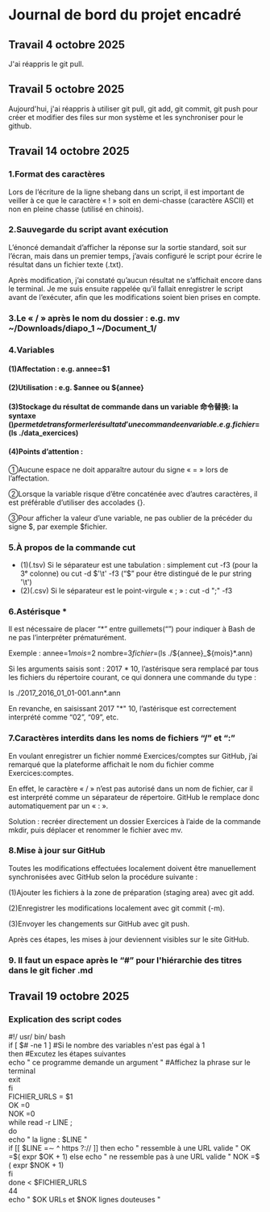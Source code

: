 # Journal de bord du projet encadré


## Travail 4 octobre 2025
J'ai réappris le git pull.


## Travail 5 octobre 2025
Aujourd'hui, j'ai réappris à utiliser git pull, git add, git commit, git push pour créer et modifier des files sur mon système et les synchroniser pour le github.


## Travail 14 octobre 2025
### 1.Format des caractères
Lors de l’écriture de la ligne shebang dans un script, il est important de veiller à ce que le caractère « ! » soit en demi-chasse (caractère ASCII) et non en pleine chasse (utilisé en chinois).

### 2.Sauvegarde du script avant exécution
L’énoncé demandait d’afficher la réponse sur la sortie standard, soit sur l’écran, mais dans un premier temps, j’avais configuré le script pour écrire le résultat dans un fichier texte (.txt).

Après modification, j’ai constaté qu’aucun résultat ne s’affichait encore dans le terminal. Je me suis ensuite rappelée qu’il fallait enregistrer le script avant de l’exécuter, afin que les modifications soient bien prises en compte.

### 3.Le « / » après le nom du dossier : e.g. mv  ~/Downloads/diapo_1  ~/Document_1/

### 4.Variables
####  (1)Affectation : e.g. annee=$1
####  (2)Utilisation : e.g. $annee ou ${annee}
####  (3)Stockage du résultat de commande dans un variable 命令替换: la syntaxe $() permet de transformer le résultat d’une commande en variable. e.g.fichier=$(ls ./data_exercices)
####  (4)Points d’attention :
①Aucune espace ne doit apparaître autour du signe « = » lors de l’affectation.

②Lorsque la variable risque d’être concaténée avec d’autres caractères, il est préférable d’utiliser des accolades {}.

③Pour afficher la valeur d’une variable, ne pas oublier de la précéder du signe $, par exemple $fichier.

### 5.À propos de la commande cut
- (1)(.tsv) Si le séparateur est une tabulation : simplement cut -f3 (pour la 3ᵉ colonne) ou cut -d $'\t' -f3 (“$” pour être distingué de le pur string '\t')
- (2)(.csv) Si le séparateur est le point-virgule « ; » : cut -d ";" -f3

### 6.Astérisque *
Il est nécessaire de placer “*” entre guillemets(“”) pour indiquer à Bash de ne pas l’interpréter prématurément.

Exemple :
annee=$1
mois=$2
nombre=$3
fichier=$(ls ./${annee}_${mois}*.ann)

Si les arguments saisis sont : 2017 * 10, l’astérisque sera remplacé par tous les fichiers du répertoire courant, ce qui donnera une commande du type :
	
ls ./2017_2016_01_01-001.ann*.ann
	
En revanche, en saisissant 2017 "*" 10, l’astérisque est correctement interprété comme “02”, “09”, etc.

### 7.Caractères interdits dans les noms de fichiers “/” et “:”
En voulant enregistrer un fichier nommé Exercices/comptes sur GitHub, j’ai remarqué que la plateforme affichait le nom du fichier comme Exercices:comptes.

En effet, le caractère « / » n’est pas autorisé dans un nom de fichier, car il est interprété comme un séparateur de répertoire. GitHub le remplace donc automatiquement par un « : ».

Solution : recréer directement un dossier Exercices à l’aide de la commande mkdir, puis déplacer et renommer le fichier avec mv.

### 8.Mise à jour sur GitHub
Toutes les modifications effectuées localement doivent être manuellement synchronisées avec GitHub selon la procédure suivante :

 (1)Ajouter les fichiers à la zone de préparation (staging area) avec git add.

 (2)Enregistrer les modifications localement avec git commit (-m).

(3)Envoyer les changements sur GitHub avec git push.

Après ces étapes, les mises à jour deviennent visibles sur le site GitHub.

### 9. Il faut un espace après le “#” pour l'hiérarchie des titres dans le git ficher .md


## Travail 19 octobre 2025
### Explication des script codes
#!/ usr/ bin/ bash  
if [ $# -ne 1 ] #Si le nombre des variables n'est pas égal à 1  
then #Excutez les étapes suivantes  
echo " ce programme demande un argument " #Affichez la phrase sur le terminal  
exit  
fi  
FICHIER_URLS = $1  
OK =0  
NOK =0  
while read -r LINE ;  
do  
echo " la ligne : $LINE "  
if [[ $LINE =∼ ^ https ?:// ]]  
then  
echo " ressemble à une URL valide "  
OK =$( expr $OK + 1)  
else  
echo " ne ressemble pas à une URL valide "  
NOK =$ ( expr $NOK + 1)  
fi  
done < $FICHIER_URLS  
44  
echo " $OK URLs et $NOK lignes douteuses "  












